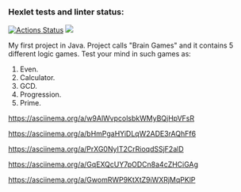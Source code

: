 ### Hexlet tests and linter status:
[![Actions Status](https://github.com/error4071/java-project-61/workflows/hexlet-check/badge.svg)](https://github.com/error4071/java-project-61/actions) <a href="https://codeclimate.com/github/error4071/java-project-61/maintainability"><img src="https://api.codeclimate.com/v1/badges/20302b324a1161512f16/maintainability" /></a>

My first project in Java. Project calls "Brain Games" and it contains 5 different logic games. Test your mind in such games as:

1. Even.
2. Calculator.
3. GCD.
4. Progression.
5. Prime.

https://asciinema.org/a/w9AlWvpcolsbkWMyBQjHpVFsR

https://asciinema.org/a/bHmPgaHYiDLqW2ADE3rAQhFf6

https://asciinema.org/a/PrXG0NyIT2CrRioqdSSjF2alD

https://asciinema.org/a/GqEXQcUY7pODCn8a4cZHCiGAg

 https://asciinema.org/a/GwomRWP9KtXtZ9iWXRjMqPKlP

